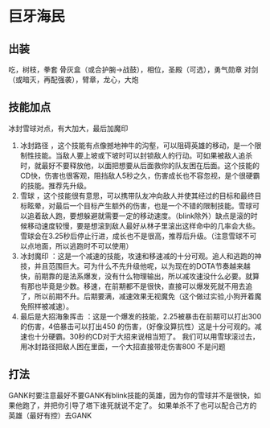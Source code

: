 # 巨牙海民

## 出装
吃，树枝，拳套
骨灰盒（或合护腕->战鼓），相位，圣殿（可选），勇气勋章
对剑（或暗灭，再配强袭），臂章，龙心，大炮

## 技能加点
冰封雪球对点，有大加大，最后加魔印


1. 冰封路径 ，这个技能有点像撼地神牛的沟壑，可以阻碍英雄的移动，是一个限制性技能。当敌人要上坡或下坡时可以封锁敌人的行动。可如果被敌人追杀时，就最好不要释放他，以面把想要从后面救你的队友困在后面。这个技能的CD快，伤害也很客观，阻挡敌人5秒之久，伤害成长也不容忽视，是个很硬霸的技能。推荐先升级。
2. 雪球 ，这个技能很有意思，可以携带队友冲向敌人并使其经过的目标和最终目标眩晕，对最后一个目标产生额外的伤害，也是一个不错的限制技能。雪球可以追着敌人跑，要想躲避就需要一定的移动速度。（blink除外）缺点是滚的时候移动速度较慢，要是想滚到敌人最好从林子里滚出这样命中的几率会大些。雪球会在3.25秒后停止行进，成长也不是很高，推荐后升级。（注意雪球不可以点地面，所以逃跑时不可以使用）
3. 冰封魔印 ：这是一个减速的技能，攻速和移速减的十分可观。追人和逃跑的神技，并且范围巨大。可为什么不先升级他呢，以为现在的DOTA节奏越来越快，前期靠的是法系爆发，没有什么物理输出，所以减攻速没什么必要。就算有那也毕竟是少数。移速，在前期都不是很快，直接可以爆发死就不用去追了，所以前期不升。后期要满，减速效果无视魔免（这个做过实验,小狗开着魔免照样被减速）。
4. 最后是大招海象挥击 ：这是一个爆发的技能，2.25被暴击在前期可以打出300 的伤害，4倍暴击可以打出450 的伤害，（好像没算抗性）这是十分可观的。减速也十分硬霸。30秒的CD对于大招来说相当短了。
我们可以用雪球滚过去，用冰封路径把敌人困在里面，一个大招直接带走伤害800 不是问题

## 打法
GANK时要注意最好不要GANK有blink技能的英雄，因为你的雪球并不是很快，如果他跑了，并把你引导了塔下谁死就说不定了。
如果单杀不了也可以配合己方的英雄（最好有控）去GANK